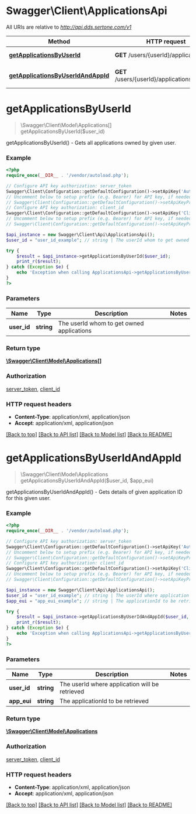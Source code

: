 # Swagger\Client\ApplicationsApi

All URIs are relative to *http://api.dds.sertone.com/v1*

Method | HTTP request | Description
------------- | ------------- | -------------
[**getApplicationsByUserId**](ApplicationsApi.md#getApplicationsByUserId) | **GET** /users/{userId}/applications | getApplicationsByUserId() - Gets all applications owned by given user.
[**getApplicationsByUserIdAndAppId**](ApplicationsApi.md#getApplicationsByUserIdAndAppId) | **GET** /users/{userId}/applications/{appEui} | getApplicationsByUserIdAndAppId() - Gets details of given application ID for this given user.


# **getApplicationsByUserId**
> \Swagger\Client\Model\Applications[] getApplicationsByUserId($user_id)

getApplicationsByUserId() - Gets all applications owned by given user.



### Example
```php
<?php
require_once(__DIR__ . '/vendor/autoload.php');

// Configure API key authorization: server_token
Swagger\Client\Configuration::getDefaultConfiguration()->setApiKey('Authorization', 'YOUR_API_KEY');
// Uncomment below to setup prefix (e.g. Bearer) for API key, if needed
// Swagger\Client\Configuration::getDefaultConfiguration()->setApiKeyPrefix('Authorization', 'Bearer');
// Configure API key authorization: client_id
Swagger\Client\Configuration::getDefaultConfiguration()->setApiKey('ClientID', 'YOUR_API_KEY');
// Uncomment below to setup prefix (e.g. Bearer) for API key, if needed
// Swagger\Client\Configuration::getDefaultConfiguration()->setApiKeyPrefix('ClientID', 'Bearer');

$api_instance = new Swagger\Client\Api\ApplicationsApi();
$user_id = "user_id_example"; // string | The userId whom to get owned applications

try {
    $result = $api_instance->getApplicationsByUserId($user_id);
    print_r($result);
} catch (Exception $e) {
    echo 'Exception when calling ApplicationsApi->getApplicationsByUserId: ', $e->getMessage(), PHP_EOL;
}
?>
```

### Parameters

Name | Type | Description  | Notes
------------- | ------------- | ------------- | -------------
 **user_id** | **string**| The userId whom to get owned applications |

### Return type

[**\Swagger\Client\Model\Applications[]**](../Model/Applications.md)

### Authorization

[server_token](../../README.md#server_token), [client_id](../../README.md#client_id)

### HTTP request headers

 - **Content-Type**: application/xml, application/json
 - **Accept**: application/xml, application/json

[[Back to top]](#) [[Back to API list]](../../README.md#documentation-for-api-endpoints) [[Back to Model list]](../../README.md#documentation-for-models) [[Back to README]](../../README.md)

# **getApplicationsByUserIdAndAppId**
> \Swagger\Client\Model\Applications getApplicationsByUserIdAndAppId($user_id, $app_eui)

getApplicationsByUserIdAndAppId() - Gets details of given application ID for this given user.



### Example
```php
<?php
require_once(__DIR__ . '/vendor/autoload.php');

// Configure API key authorization: server_token
Swagger\Client\Configuration::getDefaultConfiguration()->setApiKey('Authorization', 'YOUR_API_KEY');
// Uncomment below to setup prefix (e.g. Bearer) for API key, if needed
// Swagger\Client\Configuration::getDefaultConfiguration()->setApiKeyPrefix('Authorization', 'Bearer');
// Configure API key authorization: client_id
Swagger\Client\Configuration::getDefaultConfiguration()->setApiKey('ClientID', 'YOUR_API_KEY');
// Uncomment below to setup prefix (e.g. Bearer) for API key, if needed
// Swagger\Client\Configuration::getDefaultConfiguration()->setApiKeyPrefix('ClientID', 'Bearer');

$api_instance = new Swagger\Client\Api\ApplicationsApi();
$user_id = "user_id_example"; // string | The userId where application will be retrieved
$app_eui = "app_eui_example"; // string | The applicationId to be retrieved

try {
    $result = $api_instance->getApplicationsByUserIdAndAppId($user_id, $app_eui);
    print_r($result);
} catch (Exception $e) {
    echo 'Exception when calling ApplicationsApi->getApplicationsByUserIdAndAppId: ', $e->getMessage(), PHP_EOL;
}
?>
```

### Parameters

Name | Type | Description  | Notes
------------- | ------------- | ------------- | -------------
 **user_id** | **string**| The userId where application will be retrieved |
 **app_eui** | **string**| The applicationId to be retrieved |

### Return type

[**\Swagger\Client\Model\Applications**](../Model/Applications.md)

### Authorization

[server_token](../../README.md#server_token), [client_id](../../README.md#client_id)

### HTTP request headers

 - **Content-Type**: application/xml, application/json
 - **Accept**: application/xml, application/json

[[Back to top]](#) [[Back to API list]](../../README.md#documentation-for-api-endpoints) [[Back to Model list]](../../README.md#documentation-for-models) [[Back to README]](../../README.md)

